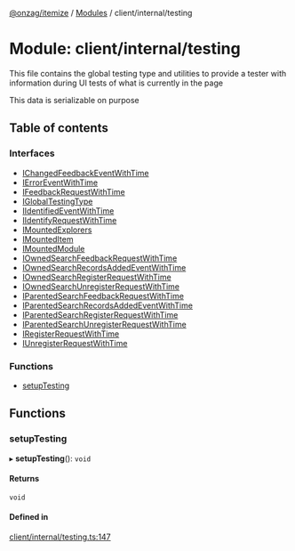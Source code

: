 [@onzag/itemize](../README.md) / [Modules](../modules.md) / client/internal/testing

# Module: client/internal/testing

This file contains the global testing type and utilities
to provide a tester with information during UI tests of what
is currently in the page

This data is serializable on purpose

## Table of contents

### Interfaces

- [IChangedFeedbackEventWithTime](../interfaces/client_internal_testing.IChangedFeedbackEventWithTime.md)
- [IErrorEventWithTime](../interfaces/client_internal_testing.IErrorEventWithTime.md)
- [IFeedbackRequestWithTime](../interfaces/client_internal_testing.IFeedbackRequestWithTime.md)
- [IGlobalTestingType](../interfaces/client_internal_testing.IGlobalTestingType.md)
- [IIdentifiedEventWithTime](../interfaces/client_internal_testing.IIdentifiedEventWithTime.md)
- [IIdentifyRequestWithTime](../interfaces/client_internal_testing.IIdentifyRequestWithTime.md)
- [IMountedExplorers](../interfaces/client_internal_testing.IMountedExplorers.md)
- [IMountedItem](../interfaces/client_internal_testing.IMountedItem.md)
- [IMountedModule](../interfaces/client_internal_testing.IMountedModule.md)
- [IOwnedSearchFeedbackRequestWithTime](../interfaces/client_internal_testing.IOwnedSearchFeedbackRequestWithTime.md)
- [IOwnedSearchRecordsAddedEventWithTime](../interfaces/client_internal_testing.IOwnedSearchRecordsAddedEventWithTime.md)
- [IOwnedSearchRegisterRequestWithTime](../interfaces/client_internal_testing.IOwnedSearchRegisterRequestWithTime.md)
- [IOwnedSearchUnregisterRequestWithTime](../interfaces/client_internal_testing.IOwnedSearchUnregisterRequestWithTime.md)
- [IParentedSearchFeedbackRequestWithTime](../interfaces/client_internal_testing.IParentedSearchFeedbackRequestWithTime.md)
- [IParentedSearchRecordsAddedEventWithTime](../interfaces/client_internal_testing.IParentedSearchRecordsAddedEventWithTime.md)
- [IParentedSearchRegisterRequestWithTime](../interfaces/client_internal_testing.IParentedSearchRegisterRequestWithTime.md)
- [IParentedSearchUnregisterRequestWithTime](../interfaces/client_internal_testing.IParentedSearchUnregisterRequestWithTime.md)
- [IRegisterRequestWithTime](../interfaces/client_internal_testing.IRegisterRequestWithTime.md)
- [IUnregisterRequestWithTime](../interfaces/client_internal_testing.IUnregisterRequestWithTime.md)

### Functions

- [setupTesting](client_internal_testing.md#setuptesting)

## Functions

### setupTesting

▸ **setupTesting**(): `void`

#### Returns

`void`

#### Defined in

[client/internal/testing.ts:147](https://github.com/onzag/itemize/blob/a24376ed/client/internal/testing.ts#L147)
